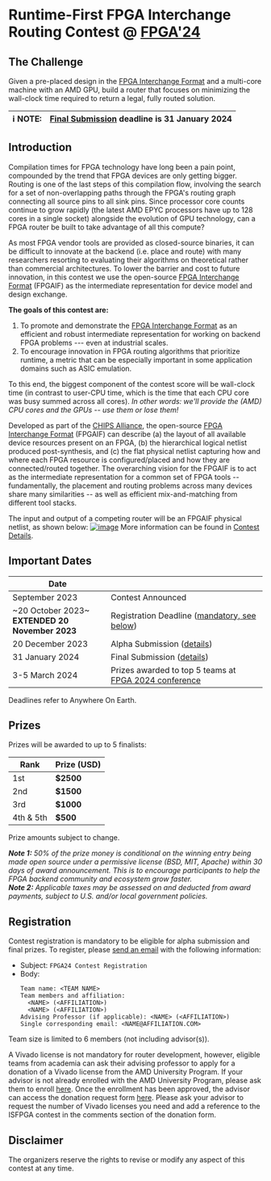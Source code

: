 # Runtime-First FPGA Interchange Routing Contest @ [FPGA'24](https://www.isfpga.org/)

## The Challenge

Given a pre-placed design in the [FPGA Interchange Format](http://www.rapidwright.io/docs/FPGA_Interchange_Format.html)
and a multi-core machine with an AMD GPU, build a router that focuses on minimizing the wall-clock time required to return
a legal, fully routed solution.

| ℹ️ **NOTE:** | [Final Submission](final_submission.html) deadline is 31 January 2024 |
| - | - |

## Introduction

Compilation times for FPGA technology have long been a pain point, compounded by the trend that FPGA devices are only
getting bigger.
Routing is one of the last steps of this compilation flow, involving the search for a set of non-overlapping paths
through the FPGA's routing graph connecting all source pins to all sink pins.
Since processor core counts continue to grow rapidly (the latest AMD EPYC processors have up to 128 cores in a single
socket) alongside the evolution of GPU technology, can a FPGA router be built to take advantage of all this compute?

As most FPGA vendor tools are provided as closed-source binaries, it can be difficult to innovate
at the backend (i.e. place and route) with many researchers resorting to evaluating their algorithms on theoretical
rather than commercial architectures.
To lower the barrier and cost to future innovation, in this contest we use the open-source
[FPGA Interchange Format](http://www.rapidwright.io/docs/FPGA_Interchange_Format.html) (FPGAIF) as the intermediate representation
for device model and design exchange.

**The goals of this contest are:**
1. To promote and demonstrate the [FPGA Interchange Format](http://www.rapidwright.io/docs/FPGA_Interchange_Format.html) as an
   efficient and robust intermediate representation for working on backend FPGA problems --- even at industrial scales.
2. To encourage innovation in FPGA routing algorithms that prioritize runtime, a metric that can be especially
   important in some application domains such as ASIC emulation.


To this end, the biggest component of the contest score will be wall-clock time (in contrast to user-CPU time, which
is the time that each CPU core was busy summed across all cores).
*In other words: we'll provide the (AMD) CPU cores and the GPUs -- use them or lose them!*

Developed as part of the [CHIPS Alliance](https://www.chipsalliance.org/), the open-source
[FPGA Interchange Format](http://www.rapidwright.io/docs/FPGA_Interchange_Format.html) (FPGAIF) can describe
(a) the layout of all available device resources present on an FPGA,
(b) the hierarchical logical netlist produced post-synthesis, and
(c) the flat physical netlist capturing how and where each FPGA resource is configured/placed
and how they are connected/routed together.
The overarching vision for the FPGAIF is to act as the intermediate representation for a
common set of FPGA tools -- fundamentally, the placement and routing problems across many devices
share many similarities -- as well as efficient mix-and-matching from different tool stacks.

The input and output of a competing router will be an FPGAIF physical netlist, as shown below:
[![image](flow-simple.png)](flow-simple.png)
More information can be found in [Contest Details](details.html).



## Important Dates

|Date | |
|-----------------|-------|
|September 2023   | Contest Announced |
|~20 October 2023~<br>**EXTENDED 20 November 2023**| Registration Deadline ([mandatory, see below](#registration))|
|20 December 2023 | Alpha Submission ([details](alpha_submission.html))|
|31 January 2024  | Final Submission ([details](final_submission.html))|
|3-5 March 2024   | Prizes awarded to top 5 teams at [FPGA 2024 conference](https://www.isfpga.org/)|

Deadlines refer to Anywhere On Earth.

## Prizes 

Prizes will be awarded to up to 5 finalists:

| Rank | Prize (USD) |
|------|-------------|
| 1st  | **$2500** |
| 2nd  | **$1500** |
| 3rd  | **$1000** |
| 4th & 5th | **$500** |

Prize amounts subject to change.

***Note 1:*** *50% of the prize money is conditional on the winning entry being made open source under a permissive license (BSD, MIT, Apache) within 30 days of award announcement. This is to encourage participants to help the FPGA backend community and ecosystem grow faster.*  
***Note 2:*** *Applicable taxes may be assessed on and deducted from award payments, subject to U.S. and/or local government policies.*

## Registration 

Contest registration is mandatory to be eligible for alpha submission and final prizes. To register, please [send an email](mailto:eddie.hung@amd.com) with the following information:
* Subject: `FPGA24 Contest Registration`
* Body:
  ```
  Team name: <TEAM NAME>
  Team members and affiliation:
    <NAME> (<AFFILIATION>)
    <NAME> (<AFFILIATION>)
  Advising Professor (if applicable): <NAME> (<AFFILIATION>)
  Single corresponding email: <NAME@AFFILIATION.COM>
  ```

Team size is limited to 6 members (not including advisor(s)).

A Vivado license is not mandatory for router development, however, eligible teams from academia can ask their advising professor to apply for a donation of a Vivado license from the AMD University Program.
If your advisor is not already enrolled with the AMD University Program, please ask them to enroll [here](https://www.xilinx.com/member/xup.html).
Once the enrollment has been approved, the advisor can access the donation request form [here]( https://www.xilinx.com/member/xup/xup_donation_request.html).
Please ask your advisor to request the number of Vivado licenses you need and add a reference to the ISFPGA contest in the comments section of the donation form.


## Disclaimer

The organizers reserve the rights to revise or modify any aspect of this contest at any time.
